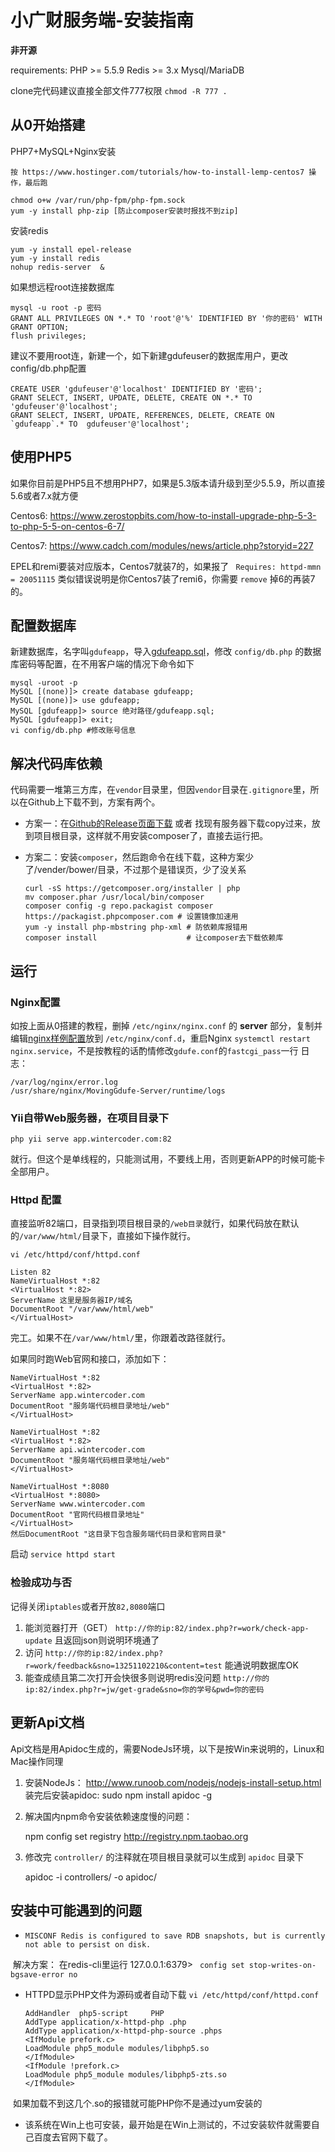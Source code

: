 # 小广财服务端-安装指南

**非开源**

requirements: PHP >= 5.5.9  Redis >= 3.x  Mysql/MariaDB

clone完代码建议直接全部文件777权限 `chmod -R 777 . `

## 从0开始搭建
PHP7+MySQL+Nginx安装

    按 https://www.hostinger.com/tutorials/how-to-install-lemp-centos7 操作，最后跑

    chmod o+w /var/run/php-fpm/php-fpm.sock
    yum -y install php-zip [防止composer安装时报找不到zip]

安装redis

    yum -y install epel-release
    yum -y install redis
    nohup redis-server  &

如果想远程root连接数据库

    mysql -u root -p 密码
    GRANT ALL PRIVILEGES ON *.* TO 'root'@'%' IDENTIFIED BY '你的密码' WITH GRANT OPTION;
    flush privileges;

建议不要用root连，新建一个，如下新建gdufeuser的数据库用户，更改config/db.php配置

    CREATE USER 'gdufeuser'@'localhost' IDENTIFIED BY '密码';
    GRANT SELECT, INSERT, UPDATE, DELETE, CREATE ON *.* TO 'gdufeuser'@'localhost';
    GRANT SELECT, INSERT, UPDATE, REFERENCES, DELETE, CREATE ON `gdufeapp`.* TO  gdufeuser'@'localhost';


## 使用PHP5
如果你目前是PHP5且不想用PHP7，如果是5.3版本请升级到至少5.5.9，所以直接5.6或者7.x就方便

Centos6: https://www.zerostopbits.com/how-to-install-upgrade-php-5-3-to-php-5-5-on-centos-6-7/

Centos7: https://www.cadch.com/modules/news/article.php?storyid=227

EPEL和remi要装对应版本，Centos7就装7的，如果报了 ` Requires: httpd-mmn = 20051115` 类似错误说明是你Centos7装了remi6，你需要 `remove` 掉6的再装7的。


## 配置数据库

新建数据库，名字叫`gdufeapp`，导入[gdufeapp.sql](./install_guide/gdufeapp.sql)，修改 `config/db.php` 的数据库密码等配置，在不用客户端的情况下命令如下

```
mysql -uroot -p
MySQL [(none)]> create database gdufeapp;
MySQL [(none)]> use gdufeapp;
MySQL [gdufeapp]> source 绝对路径/gdufeapp.sql;
MySQL [gdufeapp]> exit;
vi config/db.php #修改账号信息
```

## 解决代码库依赖
代码需要一堆第三方库，在`vendor`目录里，但因`vendor`目录在`.gitignore`里，所以在Github上下载不到，方案有两个。
 - 方案一：在[Github的Release页面下载](https://github.com/wintercoder/MovingGdufe-Server/releases) 或者 找现有服务器下载copy过来，放到项目根目录，这样就不用安装composer了，直接去运行把。

 - 方案二：安装`composer`，然后跑命令在线下载，这种方案少了/vender/bower/目录，不过那个是错误页，少了没关系

    ```
    curl -sS https://getcomposer.org/installer | php
    mv composer.phar /usr/local/bin/composer
    composer config -g repo.packagist composer https://packagist.phpcomposer.com # 设置镜像加速用
    yum -y install php-mbstring php-xml # 防依赖库报错用
    composer install 					# 让composer去下载依赖库
    ```


## 运行
### Nginx配置
如按上面从0搭建的教程，删掉 `/etc/nginx/nginx.conf` 的 **server** 部分，复制并编辑[nginx样例配置](./install_guide/gdufe.conf)放到 `/etc/nginx/conf.d`，重启Nginx `systemctl restart nginx.service`，不是按教程的话酌情修改`gdufe.conf`的`fastcgi_pass`一行
日志：

    /var/log/nginx/error.log
    /usr/share/nginx/MovingGdufe-Server/runtime/logs

### Yii自带Web服务器，在项目目录下

    php yii serve app.wintercoder.com:82
就行。但这个是单线程的，只能测试用，不要线上用，否则更新APP的时候可能卡全部用户。


### Httpd 配置

直接监听82端口，目录指到项目根目录的`/web目录`就行，如果代码放在默认的`/var/www/html/`目录下，直接如下操作就行。

` vi /etc/httpd/conf/httpd.conf `

```
Listen 82
NameVirtualHost *:82
<VirtualHost *:82>
ServerName 这里是服务器IP/域名
DocumentRoot "/var/www/html/web"
</VirtualHost>
```

完工。如果不在`/var/www/html/`里，你跟着改路径就行。

如果同时跑Web官网和接口，添加如下：

```
NameVirtualHost *:82
<VirtualHost *:82>
ServerName app.wintercoder.com
DocumentRoot "服务端代码根目录地址/web"
</VirtualHost>

NameVirtualHost *:82
<VirtualHost *:82>
ServerName api.wintercoder.com
DocumentRoot "服务端代码根目录地址/web"
</VirtualHost>

NameVirtualHost *:8080
<VirtualHost *:8080>
ServerName www.wintercoder.com
DocumentRoot "官网代码根目录地址"
</VirtualHost>
然后DocumentRoot "这目录下包含服务端代码目录和官网目录"
```

启动 `service httpd start`

### 检验成功与否

记得关闭`iptables`或者开放`82,8080`端口

1. 能浏览器打开（GET） `http://你的ip:82/index.php?r=work/check-app-update` 且返回json则说明环境通了
2. 访问 `http://你的ip:82/index.php?r=work/feedback&sno=13251102210&content=test` 能通说明数据库OK
3. 能查成绩且第二次打开会快很多则说明redis没问题 `http://你的ip:82/index.php?r=jw/get-grade&sno=你的学号&pwd=你的密码`

## 更新Api文档
Api文档是用Apidoc生成的，需要NodeJs环境，以下是按Win来说明的，Linux和Mac操作同理
1. 安装NodeJs： http://www.runoob.com/nodejs/nodejs-install-setup.html
   装完后安装apidoc: sudo npm install apidoc -g

2. 解决国内npm命令安装依赖速度慢的问题：

   npm config set registry http://registry.npm.taobao.org

3. 修改完 `controller/` 的注释就在项目根目录就可以生成到 `apidoc` 目录下

   apidoc -i controllers/ -o apidoc/

## 安装中可能遇到的问题

- ` MISCONF Redis is configured to save RDB snapshots, but is currently not able to persist on disk. `

​     解决方案： 在redis-cli里运行 127.0.0.1:6379> ` config set stop-writes-on-bgsave-error no`

- HTTPD显示PHP文件为源码或者自动下载
  ` vi /etc/httpd/conf/httpd.conf `

   ```
  AddHandler  php5-script     PHP
  AddType application/x-httpd-php .php
  AddType application/x-httpd-php-source .phps
  <IfModule prefork.c>
  LoadModule php5_module modules/libphp5.so
  </IfModule>
  <IfModule !prefork.c>
  LoadModule php5_module modules/libphp5-zts.so
  </IfModule>
   ```


​    如果加载不到这几个.so的报错就可能PHP你不是通过yum安装的

- 该系统在Win上也可安装，最开始是在Win上测试的，不过安装软件就需要自己百度去官网下载了。
